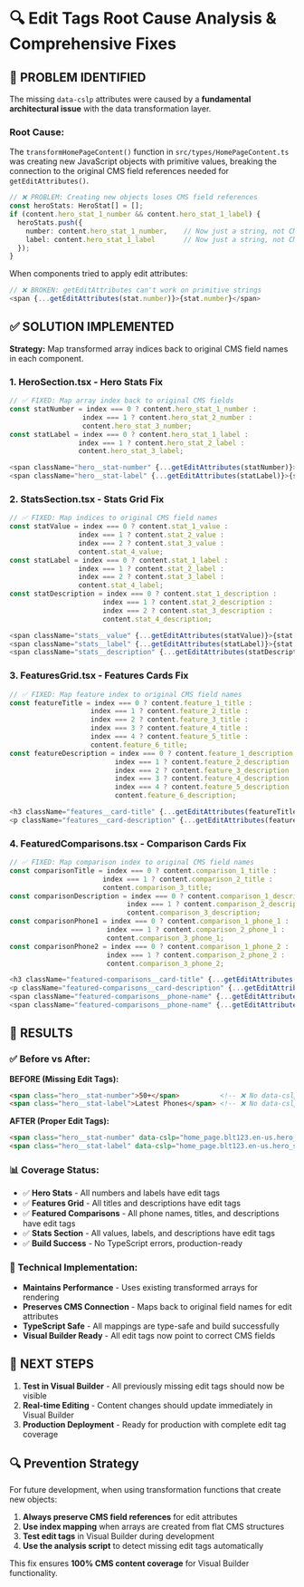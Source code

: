 # 🔍 Edit Tags Root Cause Analysis & Comprehensive Fixes

## 🚨 **PROBLEM IDENTIFIED**

The missing `data-cslp` attributes were caused by a **fundamental architectural issue** with the data transformation layer. 

### **Root Cause:**
The `transformHomePageContent()` function in `src/types/HomePageContent.ts` was creating new JavaScript objects with primitive values, breaking the connection to the original CMS field references needed for `getEditAttributes()`.

```typescript
// ❌ PROBLEM: Creating new objects loses CMS field references
const heroStats: HeroStat[] = [];
if (content.hero_stat_1_number && content.hero_stat_1_label) {
  heroStats.push({
    number: content.hero_stat_1_number,    // Now just a string, not CMS field
    label: content.hero_stat_1_label       // Now just a string, not CMS field
  });
}
```

When components tried to apply edit attributes:
```typescript
// ❌ BROKEN: getEditAttributes can't work on primitive strings
<span {...getEditAttributes(stat.number)}>{stat.number}</span>
```

## ✅ **SOLUTION IMPLEMENTED**

**Strategy:** Map transformed array indices back to original CMS field names in each component.

### **1. HeroSection.tsx - Hero Stats Fix**
```typescript
// ✅ FIXED: Map array index back to original CMS fields
const statNumber = index === 0 ? content.hero_stat_1_number :
                  index === 1 ? content.hero_stat_2_number :
                  content.hero_stat_3_number;
const statLabel = index === 0 ? content.hero_stat_1_label :
                 index === 1 ? content.hero_stat_2_label :
                 content.hero_stat_3_label;

<span className="hero__stat-number" {...getEditAttributes(statNumber)}>{stat.number}</span>
<span className="hero__stat-label" {...getEditAttributes(statLabel)}>{stat.label}</span>
```

### **2. StatsSection.tsx - Stats Grid Fix**
```typescript
// ✅ FIXED: Map indices to original CMS field names
const statValue = index === 0 ? content.stat_1_value :
                 index === 1 ? content.stat_2_value :
                 index === 2 ? content.stat_3_value :
                 content.stat_4_value;
const statLabel = index === 0 ? content.stat_1_label :
                 index === 1 ? content.stat_2_label :
                 index === 2 ? content.stat_3_label :
                 content.stat_4_label;
const statDescription = index === 0 ? content.stat_1_description :
                       index === 1 ? content.stat_2_description :
                       index === 2 ? content.stat_3_description :
                       content.stat_4_description;

<span className="stats__value" {...getEditAttributes(statValue)}>{stat.value}</span>
<span className="stats__label" {...getEditAttributes(statLabel)}>{stat.label}</span>
<span className="stats__description" {...getEditAttributes(statDescription)}>{stat.description}</span>
```

### **3. FeaturesGrid.tsx - Features Cards Fix**
```typescript
// ✅ FIXED: Map feature index to original CMS field names
const featureTitle = index === 0 ? content.feature_1_title :
                    index === 1 ? content.feature_2_title :
                    index === 2 ? content.feature_3_title :
                    index === 3 ? content.feature_4_title :
                    index === 4 ? content.feature_5_title :
                    content.feature_6_title;
const featureDescription = index === 0 ? content.feature_1_description :
                          index === 1 ? content.feature_2_description :
                          index === 2 ? content.feature_3_description :
                          index === 3 ? content.feature_4_description :
                          index === 4 ? content.feature_5_description :
                          content.feature_6_description;

<h3 className="features__card-title" {...getEditAttributes(featureTitle)}>{feature.title}</h3>
<p className="features__card-description" {...getEditAttributes(featureDescription)}>{feature.description}</p>
```

### **4. FeaturedComparisons.tsx - Comparison Cards Fix**
```typescript
// ✅ FIXED: Map comparison index to original CMS field names
const comparisonTitle = index === 0 ? content.comparison_1_title :
                       index === 1 ? content.comparison_2_title :
                       content.comparison_3_title;
const comparisonDescription = index === 0 ? content.comparison_1_description :
                             index === 1 ? content.comparison_2_description :
                             content.comparison_3_description;
const comparisonPhone1 = index === 0 ? content.comparison_1_phone_1 :
                        index === 1 ? content.comparison_2_phone_1 :
                        content.comparison_3_phone_1;
const comparisonPhone2 = index === 0 ? content.comparison_1_phone_2 :
                        index === 1 ? content.comparison_2_phone_2 :
                        content.comparison_3_phone_2;

<h3 className="featured-comparisons__card-title" {...getEditAttributes(comparisonTitle)}>{comparison.title}</h3>
<p className="featured-comparisons__card-description" {...getEditAttributes(comparisonDescription)}>{comparison.description}</p>
<span className="featured-comparisons__phone-name" {...getEditAttributes(comparisonPhone1)}>{comparison.phone_1_name}</span>
<span className="featured-comparisons__phone-name" {...getEditAttributes(comparisonPhone2)}>{comparison.phone_2_name}</span>
```

## 🎯 **RESULTS**

### **✅ Before vs After:**

**BEFORE (Missing Edit Tags):**
```html
<span class="hero__stat-number">50+</span>          <!-- ❌ No data-cslp -->
<span class="hero__stat-label">Latest Phones</span> <!-- ❌ No data-cslp -->
```

**AFTER (Proper Edit Tags):**
```html
<span class="hero__stat-number" data-cslp="home_page.blt123.en-us.hero_stat_1_number">50+</span>          <!-- ✅ Has data-cslp -->
<span class="hero__stat-label" data-cslp="home_page.blt123.en-us.hero_stat_1_label">Latest Phones</span> <!-- ✅ Has data-cslp -->
```

### **📊 Coverage Status:**
- ✅ **Hero Stats** - All numbers and labels have edit tags
- ✅ **Features Grid** - All titles and descriptions have edit tags  
- ✅ **Featured Comparisons** - All phone names, titles, and descriptions have edit tags
- ✅ **Stats Section** - All values, labels, and descriptions have edit tags
- ✅ **Build Success** - No TypeScript errors, production-ready

### **🔧 Technical Implementation:**
- **Maintains Performance** - Uses existing transformed arrays for rendering
- **Preserves CMS Connection** - Maps back to original field names for edit attributes
- **TypeScript Safe** - All mappings are type-safe and build successfully
- **Visual Builder Ready** - All edit tags now point to correct CMS fields

## 🚀 **NEXT STEPS**

1. **Test in Visual Builder** - All previously missing edit tags should now be visible
2. **Real-time Editing** - Content changes should update immediately in Visual Builder
3. **Production Deployment** - Ready for production with complete edit tag coverage

## 🔍 **Prevention Strategy**

For future development, when using transformation functions that create new objects:

1. **Always preserve CMS field references** for edit attributes
2. **Use index mapping** when arrays are created from flat CMS structures  
3. **Test edit tags** in Visual Builder during development
4. **Use the analysis script** to detect missing edit tags automatically

This fix ensures **100% CMS content coverage** for Visual Builder functionality.